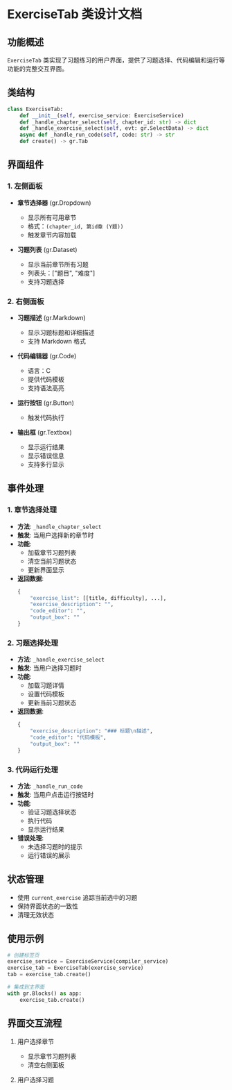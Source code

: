 # ExerciseTab 类设计文档

## 功能概述
`ExerciseTab` 类实现了习题练习的用户界面，提供了习题选择、代码编辑和运行等功能的完整交互界面。

## 类结构
```python
class ExerciseTab:
    def __init__(self, exercise_service: ExerciseService)
    def _handle_chapter_select(self, chapter_id: str) -> dict
    def _handle_exercise_select(self, evt: gr.SelectData) -> dict
    async def _handle_run_code(self, code: str) -> str
    def create() -> gr.Tab
```

## 界面组件

### 1. 左侧面板
- **章节选择器** (gr.Dropdown)
  - 显示所有可用章节
  - 格式：`(chapter_id, 第id章 (Y题))`
  - 触发章节内容加载

- **习题列表** (gr.Dataset)
  - 显示当前章节所有习题
  - 列表头：["题目", "难度"]
  - 支持习题选择

### 2. 右侧面板
- **习题描述** (gr.Markdown)
  - 显示习题标题和详细描述
  - 支持 Markdown 格式

- **代码编辑器** (gr.Code)
  - 语言：C
  - 提供代码模板
  - 支持语法高亮

- **运行按钮** (gr.Button)
  - 触发代码执行

- **输出框** (gr.Textbox)
  - 显示运行结果
  - 显示错误信息
  - 支持多行显示

## 事件处理

### 1. 章节选择处理
- **方法**: `_handle_chapter_select`
- **触发**: 当用户选择新的章节时
- **功能**:
  - 加载章节习题列表
  - 清空当前习题状态
  - 更新界面显示
- **返回数据**:
  ```python
  {
      "exercise_list": [[title, difficulty], ...],
      "exercise_description": "",
      "code_editor": "",
      "output_box": ""
  }
  ```

### 2. 习题选择处理
- **方法**: `_handle_exercise_select`
- **触发**: 当用户选择习题时
- **功能**:
  - 加载习题详情
  - 设置代码模板
  - 更新当前习题状态
- **返回数据**:
  ```python
  {
      "exercise_description": "### 标题\n描述",
      "code_editor": "代码模板",
      "output_box": ""
  }
  ```

### 3. 代码运行处理
- **方法**: `_handle_run_code`
- **触发**: 当用户点击运行按钮时
- **功能**:
  - 验证习题选择状态
  - 执行代码
  - 显示运行结果
- **错误处理**:
  - 未选择习题时的提示
  - 运行错误的展示

## 状态管理
- 使用 `current_exercise` 追踪当前选中的习题
- 保持界面状态的一致性
- 清理无效状态

## 使用示例
```python
# 创建标签页
exercise_service = ExerciseService(compiler_service)
exercise_tab = ExerciseTab(exercise_service)
tab = exercise_tab.create()

# 集成到主界面
with gr.Blocks() as app:
    exercise_tab.create()
```

## 界面交互流程
1. 用户选择章节
   - 显示章节习题列表
   - 清空右侧面板

2. 用户选择习题